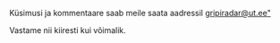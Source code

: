 Küsimusi ja kommentaare saab meile saata aadressil [gripiradar@ut.ee"](mailto:gripiradar@ut.ee)

Vastame nii kiiresti kui võimalik.
